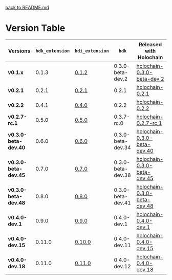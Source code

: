 [back to README.md](README.md)


# Version Table

| Versions               | `hdk_extension` | `hdi_extension`                                              | `hdk`             | Released with Holochain                                                                                |
|------------------------|-----------------|--------------------------------------------------------------|-------------------|--------------------------------------------------------------------------------------------------------|
| **v0.1.x**             | 0.1.3           | [0.1.2](https://crates.io/crates/whi_hdi_extensions/0.1.2)   | 0.3.0-beta-dev.2  | [holochain-0.3.0-beta-dev.2](https://github.com/holochain/holochain/tree/holochain-0.3.0-beta-dev.2)   |
| **v0.2.1**             | 0.2.1           | [0.2.1](https://crates.io/crates/whi_hdi_extensions/0.2.1)   | 0.2.1             | [holochain-0.2.1](https://github.com/holochain/holochain/tree/holochain-0.2.1)                         |
| **v0.2.2**             | 0.4.1           | [0.4.0](https://crates.io/crates/whi_hdi_extensions/0.4.0)   | 0.2.2             | [holochain-0.2.2](https://github.com/holochain/holochain/tree/holochain-0.2.2)                         |
| **v0.2.7-rc.1**        | 0.5.0           | [0.5.0](https://crates.io/crates/whi_hdi_extensions/0.5.0)   | 0.3.7-rc.0        | [holochain-0.2.7-rc.1](https://github.com/holochain/holochain/tree/holochain-0.2.7-rc.1)               |
| **v0.3.0-beta-dev.40** | 0.6.0           | [0.6.0](https://crates.io/crates/whi_hdi_extensions/0.6.0)   | 0.3.0-beta-dev.34 | [holochain-0.3.0-beta-dev.40](https://github.com/holochain/holochain/tree/holochain-0.3.0-beta-dev.40) |
| **v0.3.0-beta-dev.45** | 0.7.0           | [0.7.0](https://crates.io/crates/whi_hdi_extensions/0.7.0)   | 0.3.0-beta-dev.38 | [holochain-0.3.0-beta-dev.45](https://github.com/holochain/holochain/tree/holochain-0.3.0-beta-dev.45) |
| **v0.3.0-beta-dev.48** | 0.8.0           | [0.8.0](https://crates.io/crates/whi_hdi_extensions/0.8.0)   | 0.3.0-beta-dev.41 | [holochain-0.3.0-beta-dev.48](https://github.com/holochain/holochain/tree/holochain-0.3.0-beta-dev.48) |
| **v0.4.0-dev.1**       | 0.9.0           | [0.9.0](https://crates.io/crates/whi_hdi_extensions/0.9.0)   | 0.4.0-dev.1       | [holochain-0.4.0-dev.1](https://github.com/holochain/holochain/tree/holochain-0.4.0-dev.1)             |
| **v0.4.0-dev.15**      | 0.11.0          | [0.10.0](https://crates.io/crates/whi_hdi_extensions/0.10.0) | 0.4.0-dev.11      | [holochain-0.4.0-dev.15](https://github.com/holochain/holochain/tree/holochain-0.4.0-dev.15)           |
| **v0.4.0-dev.18**      | 0.11.0          | [0.11.0](https://crates.io/crates/whi_hdi_extensions/0.11.0) | 0.4.0-dev.12      | [holochain-0.4.0-dev.18](https://github.com/holochain/holochain/tree/holochain-0.4.0-dev.18)           |
